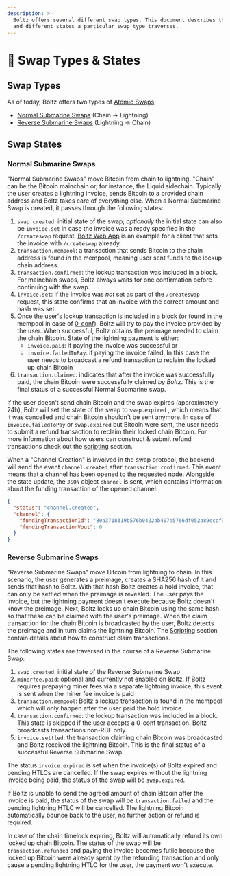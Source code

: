 ```yaml
---
description: >-
  Boltz offers several different swap types. This document describes the types
  and different states a particular swap type traverses.
---
```


# 🔁 Swap Types & States

## Swap Types

As of today, Boltz offers two types of [Atomic Swaps](https://en.bitcoin.it/wiki/Atomic\_swap):

* [Normal Submarine Swaps](<README (1).md#normal-submarine-swaps>) (Chain -> Lightning)
* [Reverse Submarine Swaps](<README (1).md#reverse-submarine-swaps>) (Lightning -> Chain)

## Swap States

### Normal Submarine Swaps

"Normal Submarine Swaps" move Bitcoin from chain to lightning. "Chain" can be the Bitcoin mainchain or, for instance, the Liquid sidechain. Typically the user creates a lightning invoice, sends Bitcoin to a provided chain address and Boltz takes care of everything else. When a Normal Submarine Swap is created, it passes through the following states:

1. `swap.created`: initial state of the swap; _optionally_ the initial state can also be `invoice.set` in case the invoice was already specified in the `/createswap` request. [Boltz Web App](https://github.com/BoltzExchange/boltz-web-app) is an example for a client that sets the invoice with `/createswap` already.
2. `transaction.mempool`: a transaction that sends Bitcoin to the chain address is found in the mempool, meaning user sent funds to the lockup chain address.
3. `transaction.confirmed`: the lockup transaction was included in a block. For mainchain swaps, Boltz always waits for one confirmation before continuing with the swap.
4. `invoice.set`: if the invoice was _not_ set as part of the `/createswap` request, this state confirms that an invoice with the correct amount and hash was set.
5. Once the user's lockup transaction is included in a block (or found in the mempool in case of [0-conf](0-confirmation.md)), Boltz will try to pay the invoice provided by the user. When successful, Boltz obtains the preimage needed to claim the chain Bitcoin. State of the lightning payment is either:
   * `invoice.paid`: if paying the invoice was successful or
   * `invoice.failedToPay`: if paying the invoice failed. In this case the user needs to broadcast a refund transaction to reclaim the locked up chain Bitcoin
6. `transaction.claimed`: indicates that after the invoice was successfully paid, the chain Bitcoin were successfully claimed _by Boltz_. This is the final status of a successful Normal Submarine swap.

If the user doesn't send chain Bitcoin and the swap expires (approximately 24h), Boltz will set the state of the swap to `swap.expired` , which means that it was cancelled and chain Bitcoin shouldn't be sent anymore. In case of `invoice.failedToPay` or `swap.expired` but Bitcoin were sent, the user needs to submit a refund transaction to reclaim their locked chain Bitcoin. For more information about how users can construct & submit refund transactions check out the [scripting](scripting.md) section.

When a "Channel Creation" is involved in the swap protocol, the backend will send the event `channel.created` after `transaction.confirmed`. This event means that a channel has been opened to the requested node. Alongside the state update, the `JSON` object `channel` is sent, which contains information about the funding transaction of the opened channel:

```json
{
  "status": "channel.created",
  "channel": {
    "fundingTransactionId": "80a3718319b576b0422ab407a5766df052a89eccf9789d90e0d250e3fc2734f7",
    "fundingTransactionVout": 0
  }
}
```

### Reverse Submarine Swaps

"Reverse Submarine Swaps" move Bitcoin from lightning to chain. In this scenario, the user generates a preimage, creates a SHA256 hash of it and sends that hash to Boltz. With that hash Boltz creates a hold invoice, that can only be settled when the preimage is revealed. The user pays the invoice, but the lightning payment doesn't execute because Boltz doesn't know the preimage. Next, Boltz locks up chain Bitcoin using the same hash so that these can be claimed with the user's preimage. When the claim transaction for the chain Bitcoin is broadcasted by the user, Boltz detects the preimage and in turn claims the lightning Bitcoin. The [Scripting](scripting.md) section contain details about how to construct claim transactions.

The following states are traversed in the course of a Reverse Submarine Swap:

1. `swap.created`: initial state of the Reverse Submarine Swap
2. `minerfee.paid`: optional and currently not enabled on Boltz. If Boltz requires prepaying miner fees via a separate lightning invoice, this event is sent when the miner fee invoice is paid
3. `transaction.mempool`: Boltz's lockup transaction is found in the mempool which will only happen after the user paid the hold invoice
4. `transaction.confirmed`: the lockup transaction was included in a block. This state is skipped if the user accepts a 0-conf transaction. Boltz broadcasts transactions non-RBF only.
5. `invoice.settled`: the transaction claiming chain Bitcoin was broadcasted and Boltz received the lightning Bitcoin. This is the final status of a successful Reverse Submarine Swap.

The status `invoice.expired` is set when the invoice(s) of Boltz expired and pending HTLCs are cancelled. If the swap expires without the lightning invoice being paid, the status of the swap will be `swap.expired`.

If Boltz is unable to send the agreed amount of chain Bitcoin after the invoice is paid, the status of the swap will be `transaction.failed` and the pending lightning HTLC will be cancelled. The lightning Bitcoin automatically bounce back to the user, no further action or refund is required.

In case of the chain timelock expiring, Boltz will automatically refund its own locked up chain Bitcoin. The status of the swap will be `transaction.refunded` and paying the invoice becomes futile because the locked up Bitcoin were already spent by the refunding transaction and only cause a pending lightning HTLC for the user, the payment won't execute.&#x20;
